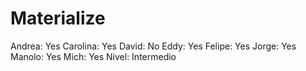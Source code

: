 # Materialize

Andrea: Yes
Carolina: Yes
David: No
Eddy: Yes
Felipe: Yes
Jorge: Yes
Manolo: Yes
Mich: Yes
Nivel: Intermedio